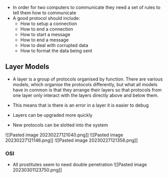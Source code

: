 - In order for two computers to communicate they need a set of rules to tell them how to communicate
- A good protocol should include:
	- How to setup a connection
	- How to end a connection
	- How to start a message 
	- How to end a message
	- How to deal with corrupted data 
	- How to format the data being sent

## Layer Models
- A layer is a group of protocols organised by function. There are various models, which organise the protocols differently, but what all models have in common is that they arrange their layers so that protocols from one layer only interact with the layers directly above and below them.

- This means that is there is an error in a layer it is easier to debug
- Layers can be upgraded more quickly
- New protocols can be slotted into the system

![[Pasted image 20230227121040.png]]
![[Pasted image 20230227121146.png]]
![[Pasted image 20230227121356.png]]

### OSI
- All prostitutes seem to need double penetration
![[Pasted image 20230301123750.png]]
